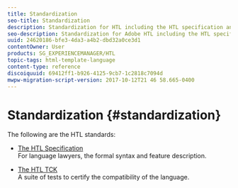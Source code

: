 ```yaml
---
title: Standardization
seo-title: Standardization
description: Standardization for HTL including the HTL specification and the HTL TCK.
seo-description: Standardization for Adobe HTL including the HTL specification and the HTL TCK.
uuid: 24620186-bfe3-4da3-a4b2-dbd32a0ce3d1
contentOwner: User
products: SG_EXPERIENCEMANAGER/HTL
topic-tags: html-template-language
content-type: reference
discoiquuid: 69412ff1-b926-4125-9cb7-1c2818c7094d
mwpw-migration-script-version: 2017-10-12T21 46 58.665-0400
---
```


# Standardization {#standardization}

The following are the HTL standards:

* [The HTL Specification](https://github.com/Adobe-Marketing-Cloud/sightly-spec)  
  For language lawyers, the formal syntax and feature description.

* [The HTL TCK](https://github.com/Adobe-Marketing-Cloud/sightly-tck)  
  A suite of tests to certify the compatibility of the language.
